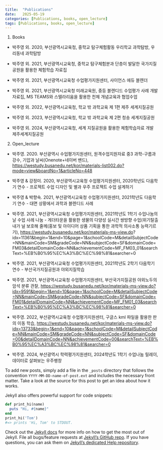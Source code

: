 ```yaml
---
title:  "Publications"
date:   2025-05-19 
categories: [Publications, books, open_lecture]
tags: [Publications, books, open_lecture]
---
```

1. Books

- 박주영 외. 2020, 부산광역시교육청, 중학교 탐구체험활동 우리학교 과학탐방, 우리동네 과학탐방

- 박주영 외. 2021, 부산광역시교육청, 중학교 탐구체험분과 단층이 발달한 국가지질공원을 활용한 체험학습 자료집

- 박주영 외. 2021, 부산광역시교육청 수업평가지원센터, 사이언스 에듀 블렌더

- 박주영 외. 2021, 부산광역시교육청 미래교육원, 중등 블렌디드 수업평가 사례 개발 자료집, MS TEAMS와 스텔라리움을 활용한 천체 개념교육과 협업수업

- 박주영 외. 2022, 부산광역시교육청, 학교 밖 과학교육 제 1편 제주 세계지질공원

- 박주영 외. 2023, 부산광역시교육청, 학교 밖 과학교육 제 2편 청송 세계지질공원

- 박주영 외. 2024, 부산광역시교육청, 세계 지질공원을 활용한 체험학습자료 개발 제주세계지질공원


2. Open_lecture

- 박주영. 2020. 부산광역시 수업평가지원센터, 원격수업지원자료 중3 과학-구름과 강수, 기압과 날씨(Onenote+네이버 밴드), https://westudy.busanedu.net/kor/materials-list002.do?mode=view&boardNo=1&articleNo=448

- 박주영 & 강정미. 2020, 부산광역시교육청 수업평가지원센터, 2020학년도 다음학기 연수 - 프로젝트 수업 디자인 및 별과 우주 프로젝트 수업 설계하기

- 박주영 & 박향숙. 2021, 부산광역시교육청 수업평가지원센터, 2021학년도 다음학기 연수 - 대면 상황에서 과학과 블렌디드 사례

- 박주영. 2021, 부산광역시교육청 수업평가지원센터, 2021학년도 1학기 수업나눔의 날 수업 사례 나눔 -  게더타운을 활용한 생물의 다양성 실시간 쌍방향 수업(위기탈출 내가 널 보호해 줄께(홍보 및 아이디어 상품 기획을 통한 과학적 의사소통 능력기르기), https://westudy.busanedu.net/kor/materials-ms-view.do?
idx=11361&begin=1&end=10&page=1&schoolCode=M&detailSubjectCode=NN&mainCode=SM&gradeCode=NN&subjectCode=SF&domainCode=FM03&detailDomainCode=NN&achievementCode=MF_FM03_01&searchText=%EB%B0%95%EC%A3%BC%EC%98%81&searcher=0

- 박주영. 2021, 부산광역시교육청 수업평가지원센터, 2021학년도 2학기 다음학기 연수 - 부산국가지질공원과 야외지질학습

- 박주영. 2021, 부산광역시교육청 수업평가지원센터, 부산국가지질공원 야외노두의 암석 분류 관찰, https://westudy.busanedu.net/kor/materials-ms-view.do?idx=9591&begin=1&end=10&page=1&schoolCode=M&detailSubjectCode=NN&mainCode=SM&gradeCode=NN&subjectCode=SF&domainCode=FM01&detailDomainCode=NN&achievementCode=MF_FM01_03&searchText=%EB%B0%95%EC%A3%BC%EC%98%81&searcher=0

- 박주영. 2022, 부산광역시교육청 수업평가지원센터, 구글스 kml 파일을 활용한 판의 이동 학습, https://westudy.busanedu.net/kor/materials-ms-view.do?idx=13733&begin=1&end=10&page=1&schoolCode=M&detailSubjectCode=NN&mainCode=SM&gradeCode=NN&subjectCode=SF&domainCode=00&detailDomainCode=NN&achievementCode=00&searchText=%EB%B0%95%EC%A3%BC%EC%98%81&searcher=0

- 박주영. 2024, 부산광역시 학력평가지원센터, 2024학년도 1학기 수업나눔 릴레이, 데이터로 살펴보는 우주팽창


To add new posts, simply add a file in the `_posts` directory that follows the convention `YYYY-MM-DD-name-of-post.ext` and includes the necessary front matter. Take a look at the source for this post to get an idea about how it works.

Jekyll also offers powerful support for code snippets:

``` ruby
def print_hi(name)
  puts "Hi, #{name}"
end
print_hi('Tom')
#=> prints 'Hi, Tom' to STDOUT.
```

Check out the [Jekyll docs][jekyll] for more info on how to get the most out of Jekyll. File all bugs/feature requests at [Jekyll’s GitHub repo][jekyll-gh]. If you have questions, you can ask them on [Jekyll’s dedicated Help repository][jekyll-help].

[jekyll]:      http://jekyllrb.com
[jekyll-gh]:   https://github.com/jekyll/jekyll
[jekyll-help]: https://github.com/jekyll/jekyll-help

